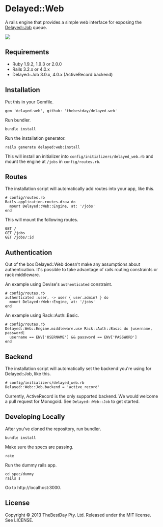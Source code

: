 # Delayed::Web

A rails engine that provides a simple web interface for exposing the
[Delayed::Job](https://github.com/collectiveidea/delayed_job) queue.

![](http://f.cl.ly/items/362P380d030k2W2j2V2l/Delayed%20Job%20Web.png)

## Requirements

* Ruby 1.9.2, 1.9.3 or 2.0.0
* Rails 3.2.x or 4.0.x
* Delayed::Job 3.0.x, 4.0.x (ActiveRecord backend)

## Installation

Put this in your Gemfile.

    gem 'delayed-web', github: 'thebestday/delayed-web'

Run bundler.

    bundle install

Run the installation generator.

    rails generate delayed:web:install

This will install an initializer into `config/initializers/delayed_web.rb`
and mount the engine at `/jobs` in `config/routes.rb`.

## Routes

The installation script will automatically add routes into your app,
like this.

    # config/routes.rb
    Rails.application.routes.draw do
      mount Delayed::Web::Engine, at: '/jobs'
    end

This will mount the following routes.

    GET /
    GET /jobs
    GET /jobs/:id

## Authentication

Out of the box Delayed::Web doesn't make any assumptions about
authentication. It's possible to take advantage of rails routing
constraints or rack middleware.

An example using Devise's `authenticated` constraint.

    # config/routes.rb
    authenticated :user, -> user { user.admin? } do
      mount Delayed::Web::Engine, at: '/jobs'
    end

An example using Rack::Auth::Basic.

    # config/routes.rb
    Delayed::Web::Engine.middleware.use Rack::Auth::Basic do |username, password|
      username == ENV['USERNAME'] && password == ENV['PASSWORD']
    end

## Backend

The installation script will automatically set the backend you're using for
Delayed::Job, like this.

    # config/initializers/delayed_web.rb
    Delayed::Web::Job.backend = 'active_record'

Currently, ActiveRecord is the only supported backend. We would welcome a
pull request for Monogoid. See `Delayed::Web::Job` to get started.

## Developing Locally

After you've cloned the repository, run bundler.

    bundle install

Make sure the specs are passing.

    rake

Run the dummy rails app.

    cd spec/dummy
    rails s

Go to http://localhost:3000.

## License

Copyright © 2013 TheBestDay Pty. Ltd. Released under the MIT license. See LICENSE.
